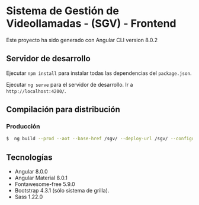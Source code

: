 # Sistema de Gestión de Videollamadas - (SGV) - Frontend

Este proyecto ha sido generado con Angular CLI version 8.0.2

## Servidor de desarrollo

Ejecutar `npm install` para instalar todas las dependencias del `package.json`.

Ejecutar `ng serve` para el servidor de desarrollo. Ir a `http://localhost:4200/`.

## Compilación para distribución

### Producción
```bash
$  ng build --prod --aot --base-href /sgv/ --deploy-url /sgv/ --configuration=production
```

## Tecnologías

- Angular 8.0.0
- Angular Material 8.0.1
- Fontawesome-free 5.9.0
- Bootstrap 4.3.1 (sólo sistema de grilla).
- Sass 1.22.0
